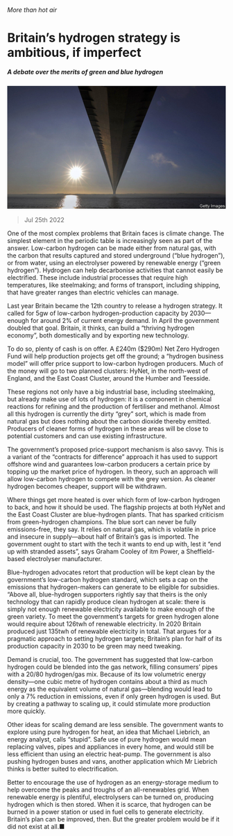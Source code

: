 ###### More than hot air

# Britain’s hydrogen strategy is ambitious, if imperfect 

##### A debate over the merits of green and blue hydrogen 

![image](images/20220730_BRP501.jpg) 

> Jul 25th 2022 

One of the most complex problems that Britain faces is climate change. The simplest element in the periodic table is increasingly seen as part of the answer. Low-carbon hydrogen can be made either from natural gas, with the carbon that results captured and stored underground (“blue hydrogen”), or from water, using an electrolyser powered by renewable energy (“green hydrogen”). Hydrogen can help decarbonise activities that cannot easily be electrified. These include industrial processes that require high temperatures, like steelmaking; and forms of transport, including shipping, that have greater ranges than electric vehicles can manage. 

Last year Britain became the 12th country to release a hydrogen strategy. It called for 5gw of low-carbon hydrogen-production capacity by 2030—enough for around 2% of current energy demand. In April the government doubled that goal. Britain, it thinks, can build a “thriving hydrogen economy”, both domestically and by exporting new technology. 

To do so, plenty of cash is on offer. A £240m ($290m) Net Zero Hydrogen Fund will help production projects get off the ground; a “hydrogen business model” will offer price support to low-carbon hydrogen producers. Much of the money will go to two planned clusters: HyNet, in the north-west of England, and the East Coast Cluster, around the Humber and Teesside. 

These regions not only have a big industrial base, including steelmaking, but already make use of lots of hydrogen: it is a component in chemical reactions for refining and the production of fertiliser and methanol. Almost all this hydrogen is currently the dirty “grey” sort, which is made from natural gas but does nothing about the carbon dioxide thereby emitted. Producers of cleaner forms of hydrogen in these areas will be close to potential customers and can use existing infrastructure.

The government’s proposed price-support mechanism is also savvy. This is a variant of the “contracts for difference” approach it has used to support offshore wind and guarantees low-carbon producers a certain price by topping up the market price of hydrogen. In theory, such an approach will allow low-carbon hydrogen to compete with the grey version. As cleaner hydrogen becomes cheaper, support will be withdrawn.

Where things get more heated is over which form of low-carbon hydrogen to back, and how it should be used. The flagship projects at both HyNet and the East Coast Cluster are blue-hydrogen plants. That has sparked criticism from green-hydrogen champions. The blue sort can never be fully emissions-free, they say. It relies on natural gas, which is volatile in price and insecure in supply—about half of Britain’s gas is imported. The government ought to start with the tech it wants to end up with, lest it “end up with stranded assets”, says Graham Cooley of itm Power, a Sheffield-based electrolyser manufacturer.

Blue-hydrogen advocates retort that production will be kept clean by the government’s low-carbon hydrogen standard, which sets a cap on the emissions that hydrogen-makers can generate to be eligible for subsidies. “Above all, blue-hydrogen supporters rightly say that theirs is the only technology that can rapidly produce clean hydrogen at scale: there is simply not enough renewable electricity available to make enough of the green variety. To meet the government’s targets for green hydrogen alone would require about 126twh of renewable electricity. In 2020 Britain produced just 135twh of renewable electricity in total. That argues for a pragmatic approach to setting hydrogen targets; Britain’s plan for half of its production capacity in 2030 to be green may need tweaking. 

Demand is crucial, too. The government has suggested that low-carbon hydrogen could be blended into the gas network, filling consumers’ pipes with a 20/80 hydrogen/gas mix. Because of its low volumetric energy density—one cubic metre of hydrogen contains about a third as much energy as the equivalent volume of natural gas—blending would lead to only a 7% reduction in emissions, even if only green hydrogen is used. But by creating a pathway to scaling up, it could stimulate more production more quickly.

Other ideas for scaling demand are less sensible. The government wants to explore using pure hydrogen for heat, an idea that Michael Liebrich, an energy analyst, calls “stupid”. Safe use of pure hydrogen would mean replacing valves, pipes and appliances in every home, and would still be less efficient than using an electric heat-pump. The government is also pushing hydrogen buses and vans, another application which Mr Liebrich thinks is better suited to electrification. 

Better to encourage the use of hydrogen as an energy-storage medium to help overcome the peaks and troughs of an all-renewables grid. When renewable energy is plentiful, electrolysers can be turned on, producing hydrogen which is then stored. When it is scarce, that hydrogen can be burned in a power station or used in fuel cells to generate electricity. Britain’s plan can be improved, then. But the greater problem would be if it did not exist at all.■


